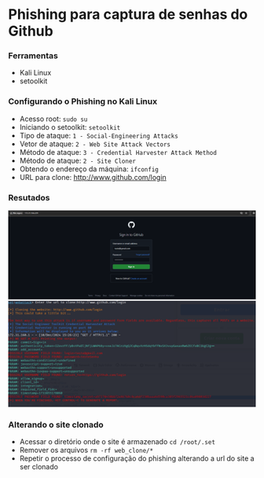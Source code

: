 # Phishing para captura de senhas do Github

### Ferramentas

- Kali Linux
- setoolkit

### Configurando o Phishing no Kali Linux

- Acesso root: ``` sudo su ```
- Iniciando o setoolkit: ``` setoolkit ```
- Tipo de ataque: ``` 1 - Social-Engineering Attacks ```
- Vetor de ataque: ``` 2 - Web Site Attack Vectors ```
- Método de ataque: ``` 3 - Credential Harvester Attack Method ```
- Método de ataque: ``` 2 - Site Cloner ```
- Obtendo o endereço da máquina: ``` ifconfig ```
- URL para clone: http://www.github.com/login

### Resutados
![Alt text](./login.png "Optional title")
![Alt text](./senha.png "Optional title")

### Alterando o site clonado
- Acessar o diretório onde o site é armazenado ``` cd /root/.set ```
- Remover os arquivos ``` rm -rf web_clone/* ```
- Repetir o processo de configuração do phishing alterando a url do site a ser clonado